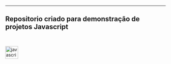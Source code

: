 <hr><h2>
Repositorio criado para demonstração de projetos Javascript
</h2><br>

<img src="https://www.vectorlogo.zone/logos/javascript/javascript-vertical.svg" alt="javascript" width="40" height="40"/> </a>
